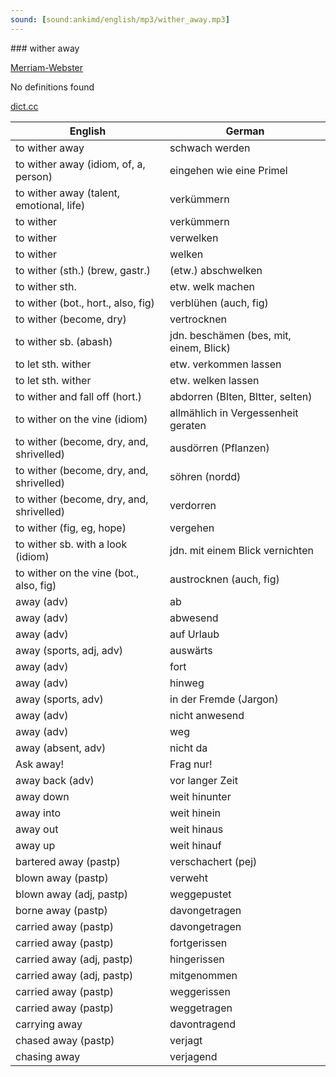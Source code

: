 ```yaml
---
sound: [sound:ankimd/english/mp3/wither_away.mp3]
---
```


\### wither away

[Merriam-Webster](https://www.merriam-webster.com/dictionary/wither+away)

No definitions found

[dict.cc](https://www.dict.cc/wither+away)

| English        | German       |
| -------------- | ------------ |
| to wither away | schwach werden |
| to wither away (idiom, of, a, person) | eingehen wie eine Primel |
| to wither away (talent, emotional, life) | verkümmern |
| to wither | verkümmern |
| to wither | verwelken |
| to wither | welken |
| to wither (sth.) (brew, gastr.) | (etw.) abschwelken |
| to wither sth. | etw. welk machen |
| to wither (bot., hort., also, fig) | verblühen (auch, fig) |
| to wither (become, dry) | vertrocknen |
| to wither sb. (abash) | jdn. beschämen (bes, mit, einem, Blick) |
| to let sth. wither | etw. verkommen lassen |
| to let sth. wither | etw. welken lassen |
| to wither and fall off (hort.) | abdorren (Blten, Bltter, selten) |
| to wither on the vine (idiom) | allmählich in Vergessenheit geraten |
| to wither (become, dry, and, shrivelled) | ausdörren (Pflanzen) |
| to wither (become, dry, and, shrivelled) | söhren (nordd) |
| to wither (become, dry, and, shrivelled) | verdorren |
| to wither (fig, eg, hope) | vergehen |
| to wither sb. with a look (idiom) | jdn. mit einem Blick vernichten |
| to wither on the vine (bot., also, fig) | austrocknen (auch, fig) |
| away (adv) | ab |
| away (adv) | abwesend |
| away (adv) | auf Urlaub |
| away (sports, adj, adv) | auswärts |
| away (adv) | fort |
| away (adv) | hinweg |
| away (sports, adv) | in der Fremde (Jargon) |
| away (adv) | nicht anwesend |
| away (adv) | weg |
| away (absent, adv) | nicht da |
| Ask away! | Frag nur! |
| away back (adv) | vor langer Zeit |
| away down | weit hinunter |
| away into | weit hinein |
| away out | weit hinaus |
| away up | weit hinauf |
| bartered away (pastp) | verschachert (pej) |
| blown away (pastp) | verweht |
| blown away (adj, pastp) | weggepustet |
| borne away (pastp) | davongetragen |
| carried away (pastp) | davongetragen |
| carried away (pastp) | fortgerissen |
| carried away (adj, pastp) | hingerissen |
| carried away (adj, pastp) | mitgenommen |
| carried away (pastp) | weggerissen |
| carried away (pastp) | weggetragen |
| carrying away | davontragend |
| chased away (pastp) | verjagt |
| chasing away | verjagend |
